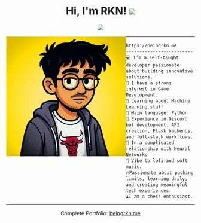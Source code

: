 <h1 align="center">
Hi, I'm RKN!
  <img src="https://media.giphy.com/media/hvRJCLFzcasrR4ia7z/giphy.gif" width="30"></h1>

<p align="center">
  <a href="https://github.com/DenverCoder1/readme-typing-svg"><img src="https://readme-typing-svg.herokuapp.com?lines=Computer+Science+Student;Self+Taught;Freelancer;Chess+Enthusiastic;Always+learning+new+things&center=true&width=380&height=45"></a>
</p>

<img align="left" src="https://github.com/beingrkn/beingrkn.github.io/blob/main/images/raw4.jpg?raw=true" alt="Unfortunately I didn't find the author of the pic, feel to open a pull request if found" width="320" />
<hr>

```
https://beingrkn.me
-------------------------
💻 I’m a self-taught developer passionate about building innovative solutions.
📝 I have a strong interest in Game Development.
🌱 Learning about Machine Learning stuff
🌟 Main language: Python
🚩 Experience in Discord bot development, API creation, Flask backends, and full-stack workflows.
💖 In a complicated relationship with Neural Networks
🎵 Vibe to lofi and soft music.
🔥Passionate about pushing limits, learning daily, and creating meaningful tech experiences.
♟️I am a chess enthusiast.
```
<hr>

<p align="center">
  Complete Portfolio: <a href="https://beingrkn.me">beingrkn.me</a>
</p>

